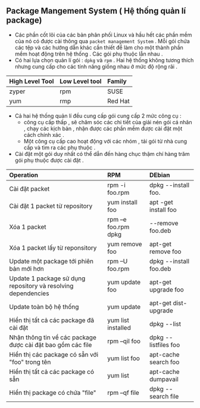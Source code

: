 ## Package Mangement System ( Hệ thống quản lí package)
- Các phần cốt lõi của các bản phân phối Linux và hầu hết các phần mềm của nó có được cài thông  qua `packet management System` . Mỗi gói chứa các tệp và các hướng dẫn khác cần thiết để làm cho một thành phần mềm hoạt động trên hệ thống . Các gói phụ thuộc lẫn nhau .
- Có hai lựa chọn quản lí gói : `dpkg` và `rpm` . Hai hệ thống không tương thích nhưng cung cấp cho các tính năng giống nhau ở mức độ rộng rãi .


| High Level Tool | Low Level tool | Family |
| :---------------| :---------     |:-------|
|     zyper       | rpm            | SUSE   |
| yum             | rmp            | Red Hat|

- Cả hai hệ thống quản lí đều cung cấp gói cung cấp 2 mức công cụ : 
  - công cụ cấp thấp , sẽ chăm sóc các chi tiết của giải nén gói cá nhân , chạy các kịch bản , nhận được các phần mềm được cài đặt một cách chính xác .
  - Một công cụ cấp cao hoạt động với các nhóm , tải gói từ nhà cung cấp và tìm ra các phụ thuộc .
- Cài đặt một gói duy nhất có thể dẫn đến hàng chục thậm chí hàng trăm gói phụ thuộc được cài đặt . 



|       Operation                                                    |      RPM                       |     DEbian                      |
|:-----------------------------------------------------------------  | :----------------------------- | :------------------------------ |
|Cài đặt packet                                                      | rpm -i foo.rpm                 | dpkg --install foo.             |
|Cài đặt 1 packet từ repository                                      |   yum install foo              | apt -get install foo            | 
| Xóa 1 packet                                                       |   rpm –e foo.rpm	dpkg          |      --remove foo.deb           |
| Xóa 1 packet lấy từ reponsitory                                    |  yum remove foo 	              |        apt-get remove foo       |
|Update một package tới phiên bản mới hơn	                         |rpm –U foo.rpm	              |dpkg --install foo.deb           |
|Update 1 package sử dụng repository và resolving dependencies       |yum update foo	              |apt-get upgrade foo              |
|Update toàn bộ hệ thống	                                         |yum update                      |	apt-get dist-upgrade            |
|Hiển thị tất cả các package đã cài đặt                              |	yum list installed            |	dpkg --list                     |
|Nhận thông tin về các package được cài đặt bao gồm các file         |	rpm –qil foo                  |	dpkg --listfiles foo            |
|Hiển thị các package có sẵn với "foo" trong tên                     |	yum list foo                  |	apt-cache search foo            |
|Hiển thị tất cả các package có sẵn                                  |	yum list                      |	apt-cache dumpavail             |
|Hiển thị package có chứa "file"	                                 | rpm –qf file                   |	 dpkg --search file             |








